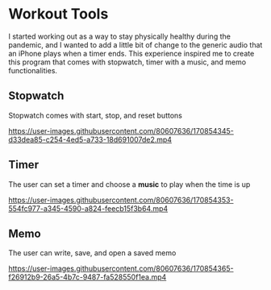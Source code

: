 # Workout Tools
I started working out as a way to stay physically healthy during the pandemic, and I wanted to add a little bit of change to the generic audio that an iPhone plays when a timer ends. This experience inspired me to create this program that comes with stopwatch, timer with a music, and memo functionalities.

## Stopwatch
Stopwatch comes with start, stop, and reset buttons

https://user-images.githubusercontent.com/80607636/170854345-d33dea85-c254-4ed5-a733-18d691007de2.mp4

## Timer
The user can set a timer and choose a **music** to play when the time is up

https://user-images.githubusercontent.com/80607636/170854353-554fc977-a345-4590-a824-feecb15f3b64.mp4

## Memo
The user can write, save, and open a saved memo

https://user-images.githubusercontent.com/80607636/170854365-f26912b9-26a5-4b7c-9487-fa528550f1ea.mp4
